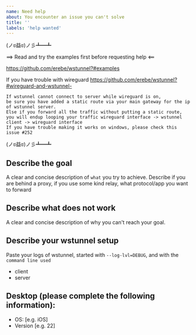 ```yaml
---
name: Need help
about: You encounter an issue you can't solve
title: ''
labels: 'help wanted'
---
```



(ノಠ益ಠ)ノ彡┻━┻  

==> Read and try the examples first before requesting help <==

https://github.com/erebe/wstunnel?#examples

If you have trouble with wireguard  https://github.com/erebe/wstunnel?#wireguard-and-wstunnel-
```
If wstunnel cannot connect to server while wireguard is on,
be sure you have added a static route via your main gateway for the ip of wstunnel server.
Else if you forward all the traffic without putting a static route,
you will endup looping your traffic wireguard interface -> wstunnel client -> wireguard interface
If you have trouble making it works on windows, please check this issue #252
```

(ノಠ益ಠ)ノ彡┻━┻






## Describe the goal
A clear and concise description of `what` you try to achieve.
Describe if you are behind a proxy, if you use some kind relay, what protocol/app you want to forward

## Describe what does not work
A clear and concise description of why you can't reach your goal.


## Describe your wstunnel setup
Paste your logs of wstunnel, started with `--log-lvl=DEBUG`, and with the `command line used`
 - client
 - server

## Desktop (please complete the following information):
 - OS: [e.g. iOS]
 - Version [e.g. 22]
